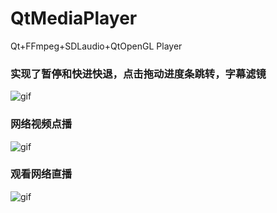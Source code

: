# QtMediaPlayer
Qt+FFmpeg+SDLaudio+QtOpenGL Player

### 实现了暂停和快进快退，点击拖动进度条跳转，字幕滤镜
![gif](https://github.com/kun595/QtMediaPlayer/blob/main/demo/seek.gif)

### 网络视频点播
![gif](https://github.com/kun595/QtMediaPlayer/blob/main/demo/vod.gif)

### 观看网络直播
![gif](https://github.com/kun595/QtMediaPlayer/blob/main/demo/live.gif)
